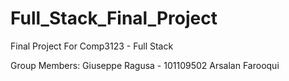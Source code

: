 # Full_Stack_Final_Project

Final Project For Comp3123 - Full Stack

Group Members:
  Giuseppe Ragusa - 101109502
  Arsalan Farooqui
